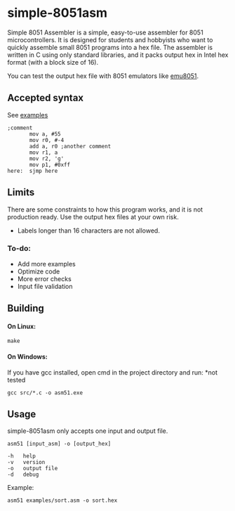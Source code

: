 # simple-8051asm

Simple 8051 Assembler is a simple, easy-to-use assembler for 8051 microcontrollers.
It is designed for students and hobbyists who want to quickly assemble small 8051 programs into a hex file.
The assembler is written in C using only standard libraries, and it packs output hex in Intel hex format (with a block size of 16).

You can test the output hex file with 8051 emulators like [emu8051](https://github.com/jarikomppa/emu8051).

## Accepted syntax

See [examples](examples/)
```
;comment
       mov a, #55
       mov r0, #-4
       add a, r0 ;another comment
       mov r1, a
       mov r2, 'g'
       mov p1, #0xff
here:  sjmp here
```

## Limits

There are some constraints to how this program works, and it is not production ready.
Use the output hex files at your own risk.
 - Labels longer than 16 characters are not allowed.

### To-do:

 - Add more examples
 - Optimize code
 - More error checks
 - Input file validation

## Building

#### On Linux:

```
make
```

#### On Windows:

If you have gcc installed, open cmd in the project directory and run:
*not tested
```
gcc src/*.c -o asm51.exe
```

## Usage

simple-8051asm only accepts one input and output file.
```
asm51 [input_asm] -o [output_hex]

-h   help
-v   version
-o   output file
-d   debug
```
Example:
```
asm51 examples/sort.asm -o sort.hex
```

